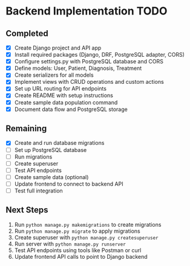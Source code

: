# Backend Implementation TODO

## Completed
- [x] Create Django project and API app
- [x] Install required packages (Django, DRF, PostgreSQL adapter, CORS)
- [x] Configure settings.py with PostgreSQL database and CORS
- [x] Define models: User, Patient, Diagnosis, Treatment
- [x] Create serializers for all models
- [x] Implement views with CRUD operations and custom actions
- [x] Set up URL routing for API endpoints
- [x] Create README with setup instructions
- [x] Create sample data population command
- [x] Document data flow and PostgreSQL storage

## Remaining
- [x] Create and run database migrations
- [ ] Set up PostgreSQL database
- [ ] Run migrations
- [ ] Create superuser
- [ ] Test API endpoints
- [ ] Create sample data (optional)
- [ ] Update frontend to connect to backend API
- [ ] Test full integration

## Next Steps
1. Run `python manage.py makemigrations` to create migrations
2. Run `python manage.py migrate` to apply migrations
3. Create superuser with `python manage.py createsuperuser`
4. Run server with `python manage.py runserver`
5. Test API endpoints using tools like Postman or curl
6. Update frontend API calls to point to Django backend
